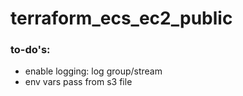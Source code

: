 # terraform_ecs_ec2_public

### to-do's:

* enable logging: log group/stream
* env vars pass from s3 file
